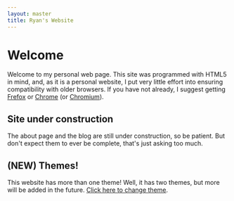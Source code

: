 ```yaml
---
layout: master
title: Ryan's Website
---
```


Welcome
=======

Welcome to my personal web page. This site was programmed with HTML5 in
mind, and, as it is a personal website, I put very little effort into
ensuring compatibility with older browsers. If you have not already, I
suggest getting [Frefox](https://www.mozilla.org/en-US/firefox/) or 
[Chrome](https://www.google.com/chrome) (or 
[Chromium](http://www.chromium.org/Home)).

Site under construction
-----------------------

The about page and the blog are still under construction, so be patient.
But don't expect them to ever be complete, that's just asking too much.

(NEW) Themes!
-------------

This website has more than one theme! Well, it has two themes, but more
will be added in the future. [Click here to change theme](/theme.html).
